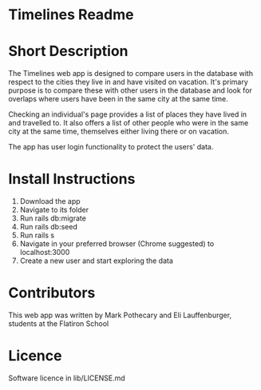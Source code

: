# Timelines Readme

# Short Description
The Timelines web app is designed to compare users in the database with respect to the cities they live in and have visited on vacation.  It's primary purpose is to compare these with other users in the database and look for overlaps where users have been in the same city at the same time.

Checking an individual's page provides a list of places they have lived in and travelled to.  It also offers a list of other people who were in the same city at the same time, themselves either living there or on vacation.

The app has user login functionality to protect the users' data.

# Install Instructions
1. Download the app
2. Navigate to its folder
3. Run rails db:migrate
4. Run rails db:seed
5. Run rails s
6. Navigate in your preferred browser (Chrome suggested) to localhost:3000
7. Create a new user and start exploring the data

# Contributors
This web app was written by Mark Pothecary and Eli Lauffenburger, students at the Flatiron School

# Licence
Software licence in lib/LICENSE.md
